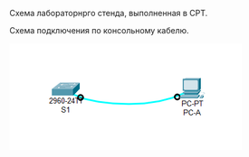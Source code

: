 Схема лабораторнрго стенда, выполненная в CPT.

Схема подключения по консольному кабелю.

![](base_console_connect.png)


